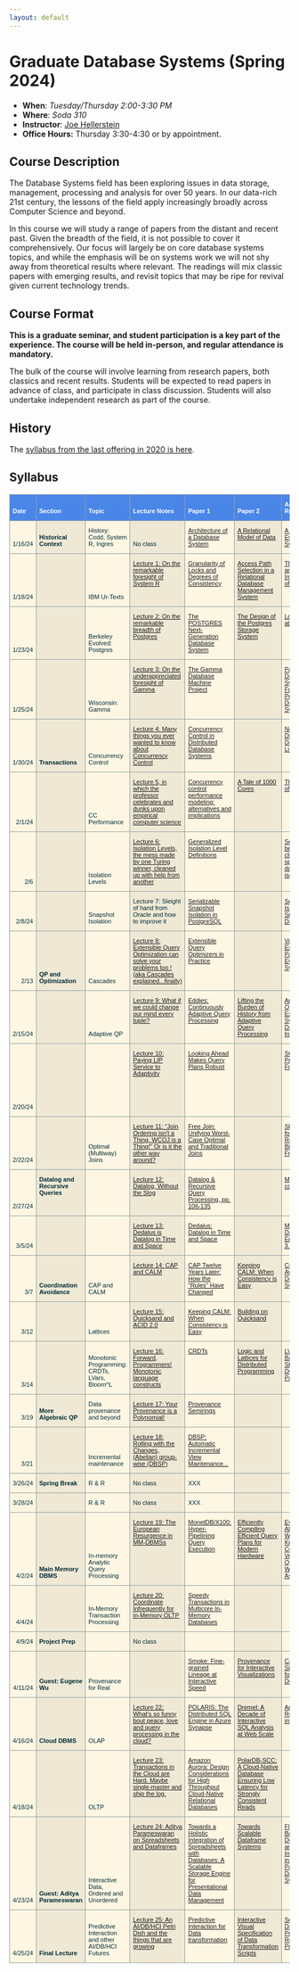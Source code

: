 ```yaml
---
layout: default
---
```


# Graduate Database Systems (Spring 2024)

* **When**: *Tuesday/Thursday 2:00-3:30 PM*
* **Where**: *Soda 310*
* **Instructor**: [Joe Hellerstein](https://dsf.berkeley.edu/jmh)
* **Office Hours:** Thursday 3:30-4:30 or by appointment.

## Course Description
The Database Systems field has been exploring issues in data 
storage, management, processing and analysis for over 50 years. In our data-rich 21st century, the lessons of the field apply increasingly broadly across Computer Science and beyond.

In this course we will study a range of papers from the distant and recent
past. Given the breadth of the field, it is not possible to cover it comprehensively. Our focus
will largely be on core database systems topics, and while the emphasis will
be on systems work we will not shy away from theoretical results where relevant. The readings 
will mix classic papers with emerging results, and revisit topics that may be ripe for revival given current technology trends.

## Course Format
**This is a graduate seminar, and student participation is a key part of the experience.
The course will be held in-person, and regular attendance is mandatory.**

The bulk of the course will involve learning from research papers, both classics and 
recent results. Students will be expected to read papers in advance of class, and participate in class discussion. Students will also undertake independent research as part of the course.

## History
The [syllabus from the last offering in 2020 is here](./sp20).

## Syllabus
<table style="border-collapse:collapse;border-color:#93a1a1;border-spacing:0" class="tg"><thead><tr><th style="background-color:#4A86E8;border-color:#93a1a1;border-style:solid;border-width:1px;color:#FFF;font-family:Arial, sans-serif;font-size:11px;font-weight:bold;overflow:hidden;padding:11px 5px;text-align:left;vertical-align:bottom;word-break:normal"><span style="font-weight:bold;color:#FFF;background-color:#4A86E8">Date</span></th><th style="background-color:#4A86E8;border-color:#93a1a1;border-style:solid;border-width:1px;color:#FFF;font-family:Arial, sans-serif;font-size:11px;font-weight:bold;overflow:hidden;padding:11px 5px;text-align:left;vertical-align:bottom;word-break:normal"><span style="font-weight:bold;color:#FFF;background-color:#4A86E8">Section</span></th><th style="background-color:#4A86E8;border-color:#93a1a1;border-style:solid;border-width:1px;color:#FFF;font-family:Arial, sans-serif;font-size:11px;font-weight:bold;overflow:hidden;padding:11px 5px;text-align:left;vertical-align:bottom;word-break:normal"><span style="font-weight:bold;color:#FFF;background-color:#4A86E8">Topic</span></th><th style="background-color:#4A86E8;border-color:#93a1a1;border-style:solid;border-width:1px;color:#FFF;font-family:Arial, sans-serif;font-size:11px;font-weight:bold;overflow:hidden;padding:11px 5px;text-align:left;vertical-align:bottom;word-break:normal"><span style="font-weight:bold;color:#FFF;background-color:#4A86E8">Lecture Notes</span></th><th style="background-color:#4A86E8;border-color:#93a1a1;border-style:solid;border-width:1px;color:#FFF;font-family:Arial, sans-serif;font-size:11px;font-weight:bold;overflow:hidden;padding:11px 5px;text-align:left;vertical-align:bottom;word-break:normal"><span style="font-weight:bold;color:#FFF;background-color:#4A86E8">Paper 1</span></th><th style="background-color:#4A86E8;border-color:#93a1a1;border-style:solid;border-width:1px;color:#FFF;font-family:Arial, sans-serif;font-size:11px;font-weight:bold;overflow:hidden;padding:11px 5px;text-align:left;vertical-align:bottom;word-break:normal"><span style="font-weight:bold;color:#FFF;background-color:#4A86E8">Paper 2</span></th><th style="background-color:#4A86E8;border-color:#93a1a1;border-style:solid;border-width:1px;color:#FFF;font-family:Arial, sans-serif;font-size:11px;font-weight:bold;overflow:hidden;padding:11px 5px;text-align:left;vertical-align:bottom;word-break:normal"><span style="font-weight:bold;color:#FFF;background-color:#4A86E8">Additional Resources</span></th><th style="background-color:#4A86E8;border-color:#93a1a1;border-style:solid;border-width:1px;color:#FFF;font-family:Arial, sans-serif;font-size:11px;font-weight:bold;overflow:hidden;padding:11px 5px;text-align:left;vertical-align:bottom;word-break:normal"><span style="font-weight:bold;color:#FFF;background-color:#4A86E8">Additional Resources</span></th><th style="background-color:#4A86E8;border-color:#93a1a1;border-style:solid;border-width:1px;color:#FFF;font-family:Arial, sans-serif;font-size:11px;font-weight:bold;overflow:hidden;padding:11px 5px;text-align:left;vertical-align:bottom;word-break:normal"><span style="font-weight:bold;color:#FFF;background-color:#4A86E8">Additional Resources</span></th></tr></thead><tbody><tr><td style="background-color:#fdf6e3;border-color:#93a1a1;border-style:solid;border-width:1px;color:#002b36;font-family:Arial, sans-serif;font-size:11px;overflow:hidden;padding:11px 5px;text-align:right;vertical-align:bottom;word-break:normal"><span style="font-weight:normal">1/16/24</span></td><td style="background-color:#eee8d5;border-color:#93a1a1;border-style:solid;border-width:1px;color:#002b36;font-family:Arial, sans-serif;font-size:11px;font-weight:bold;overflow:hidden;padding:11px 5px;text-align:left;vertical-align:bottom;word-break:normal"><span style="font-weight:bold">Historical Context</span></td><td style="background-color:#fdf6e3;border-color:#93a1a1;border-style:solid;border-width:1px;color:#002b36;font-family:Arial, sans-serif;font-size:11px;overflow:hidden;padding:11px 5px;text-align:left;vertical-align:bottom;word-break:normal"><span style="font-weight:normal">History: Codd,
System R,
Ingres</span></td><td style="background-color:#eee8d5;border-color:#93a1a1;border-style:solid;border-width:1px;color:#002b36;font-family:Arial, sans-serif;font-size:11px;overflow:hidden;padding:11px 5px;text-align:left;vertical-align:bottom;word-break:normal"><span style="font-weight:normal">No class</span></td><td style="background-color:#fdf6e3;border-color:#93a1a1;border-style:solid;border-width:1px;color:#00E;font-family:Arial, sans-serif;font-size:11px;overflow:hidden;padding:11px 5px;text-align:left;text-decoration:underline;vertical-align:top;word-break:normal"><a href="http://scholar.google.com/scholar?cluster=11466590537214723805">Architecture of a Database System</a></td><td style="background-color:#eee8d5;border-color:#93a1a1;border-style:solid;border-width:1px;color:#00E;font-family:Arial, sans-serif;font-size:11px;overflow:hidden;padding:11px 5px;text-align:left;text-decoration:underline;vertical-align:top;word-break:normal"><a href="https://scholar.google.com/scholar?cluster=1624408330930846885&hl=en&as_sdt=0,5">A Relational Model of Data</a></td><td style="background-color:#fdf6e3;border-color:#93a1a1;border-style:solid;border-width:1px;color:#00E;font-family:Arial, sans-serif;font-size:11px;overflow:hidden;padding:11px 5px;text-align:left;text-decoration:underline;vertical-align:top;word-break:normal"><a href="https://scholar.google.com/scholar?cluster=9472628621431764243&hl=en&as_sdt=0,5">A History and Evaluation of System R </a></td><td style="background-color:#eee8d5;border-color:#93a1a1;border-style:solid;border-width:1px;color:#002b36;font-family:Arial, sans-serif;font-size:11px;overflow:hidden;padding:11px 5px;text-align:left;vertical-align:bottom;word-break:normal"></td><td style="background-color:#fdf6e3;border-color:#93a1a1;border-style:solid;border-width:1px;color:#00E;font-family:Arial, sans-serif;font-size:11px;overflow:hidden;padding:11px 5px;text-align:left;text-decoration:underline;vertical-align:top;word-break:normal"><a href="https://hpi.de/naumann/projects/rdbms-genealogy.html">RDBMS Geneaology</a></td></tr><tr><td style="background-color:#fdf6e3;border-color:#93a1a1;border-style:solid;border-width:1px;color:#002b36;font-family:Arial, sans-serif;font-size:11px;overflow:hidden;padding:11px 5px;text-align:right;vertical-align:bottom;word-break:normal"><span style="font-weight:normal">1/18/24</span></td><td style="background-color:#eee8d5;border-color:#93a1a1;border-style:solid;border-width:1px;color:#002b36;font-family:Arial, sans-serif;font-size:11px;overflow:hidden;padding:11px 5px;text-align:left;vertical-align:bottom;word-break:normal"></td><td style="background-color:#fdf6e3;border-color:#93a1a1;border-style:solid;border-width:1px;color:#002b36;font-family:Arial, sans-serif;font-size:11px;overflow:hidden;padding:11px 5px;text-align:left;vertical-align:bottom;word-break:normal"><span style="font-weight:normal">IBM Ur-Texts</span></td><td style="background-color:#eee8d5;border-color:#93a1a1;border-style:solid;border-width:1px;color:#00E;font-family:Arial, sans-serif;font-size:11px;overflow:hidden;padding:11px 5px;text-align:left;text-decoration:underline;vertical-align:top;word-break:normal"><a href="https://docs.google.com/document/d/1TQOo2kp8iIggOCci0x7ppY2oHEO9Dd3KESGymW71sNg/edit">Lecture 1: On the remarkable foresight of System R</a></td><td style="background-color:#fdf6e3;border-color:#93a1a1;border-style:solid;border-width:1px;color:#00E;font-family:Arial, sans-serif;font-size:11px;overflow:hidden;padding:11px 5px;text-align:left;text-decoration:underline;vertical-align:top;word-break:normal"><a href="https://scholar.google.com/scholar?cluster=2471833064128787580&hl=en&as_sdt=0,5">Granularity of Locks and Degrees of Consistency</a></td><td style="background-color:#eee8d5;border-color:#93a1a1;border-style:solid;border-width:1px;color:#00E;font-family:Arial, sans-serif;font-size:11px;overflow:hidden;padding:11px 5px;text-align:left;text-decoration:underline;vertical-align:top;word-break:normal"><a href="https://scholar.google.com/scholar?cluster=102545501597608314&hl=en&as_sdt=0,5">Access Path Selection in a Relational Database Management System</a></td><td style="background-color:#fdf6e3;border-color:#93a1a1;border-style:solid;border-width:1px;color:#00E;font-family:Arial, sans-serif;font-size:11px;overflow:hidden;padding:11px 5px;text-align:left;text-decoration:underline;vertical-align:top;word-break:normal"><a href="https://scholar.google.com/scholar?cluster=4436012605119588041&hl=en&as_sdt=0,5">The Design and Implementation of Ingres</a></td><td style="background-color:#eee8d5;border-color:#93a1a1;border-style:solid;border-width:1px;color:#002b36;font-family:Arial, sans-serif;font-size:11px;overflow:hidden;padding:11px 5px;text-align:left;vertical-align:bottom;word-break:normal"></td><td style="background-color:#fdf6e3;border-color:#93a1a1;border-style:solid;border-width:1px;color:#002b36;font-family:Arial, sans-serif;font-size:11px;overflow:hidden;padding:11px 5px;text-align:left;vertical-align:bottom;word-break:normal"></td></tr><tr><td style="background-color:#fdf6e3;border-color:#93a1a1;border-style:solid;border-width:1px;color:#002b36;font-family:Arial, sans-serif;font-size:11px;overflow:hidden;padding:11px 5px;text-align:right;vertical-align:bottom;word-break:normal"><span style="font-weight:normal">1/23/24</span></td><td style="background-color:#eee8d5;border-color:#93a1a1;border-style:solid;border-width:1px;color:#002b36;font-family:Arial, sans-serif;font-size:11px;overflow:hidden;padding:11px 5px;text-align:left;vertical-align:bottom;word-break:normal"></td><td style="background-color:#fdf6e3;border-color:#93a1a1;border-style:solid;border-width:1px;color:#002b36;font-family:Arial, sans-serif;font-size:11px;overflow:hidden;padding:11px 5px;text-align:left;vertical-align:bottom;word-break:normal"><span style="font-weight:normal">Berkeley Evolved: Postgres</span></td><td style="background-color:#eee8d5;border-color:#93a1a1;border-style:solid;border-width:1px;color:#00E;font-family:Arial, sans-serif;font-size:11px;overflow:hidden;padding:11px 5px;text-align:left;text-decoration:underline;vertical-align:top;word-break:normal"><a href="https://docs.google.com/document/d/1o6FsUw6xxChObJscCtxygd7tInMbMSOoJAuIOZGxTBw/edit">Lecture 2: On the remarkable breadth of Postgres</a></td><td style="background-color:#fdf6e3;border-color:#93a1a1;border-style:solid;border-width:1px;color:#00E;font-family:Arial, sans-serif;font-size:11px;overflow:hidden;padding:11px 5px;text-align:left;text-decoration:underline;vertical-align:top;word-break:normal"><a href="http://scholar.google.com/scholar?cluster=6521586065605065941">The POSTGRES Next-Generation Database System</a></td><td style="background-color:#eee8d5;border-color:#93a1a1;border-style:solid;border-width:1px;color:#00E;font-family:Arial, sans-serif;font-size:11px;overflow:hidden;padding:11px 5px;text-align:left;text-decoration:underline;vertical-align:top;word-break:normal"><a href="https://scholar.google.com/scholar?cluster=6675294870941893293&hl=en&as_sdt=0,5">The Design of the Postgres Storage System</a></td><td style="background-color:#fdf6e3;border-color:#93a1a1;border-style:solid;border-width:1px;color:#00E;font-family:Arial, sans-serif;font-size:11px;overflow:hidden;padding:11px 5px;text-align:left;text-decoration:underline;vertical-align:top;word-break:normal"><a href="https://arxiv.org/abs/1901.01973">Looking Back at Postgres</a></td><td style="background-color:#eee8d5;border-color:#93a1a1;border-style:solid;border-width:1px;color:#002b36;font-family:Arial, sans-serif;font-size:11px;overflow:hidden;padding:11px 5px;text-align:left;vertical-align:bottom;word-break:normal"></td><td style="background-color:#fdf6e3;border-color:#93a1a1;border-style:solid;border-width:1px;color:#002b36;font-family:Arial, sans-serif;font-size:11px;overflow:hidden;padding:11px 5px;text-align:left;vertical-align:bottom;word-break:normal"></td></tr><tr><td style="background-color:#fdf6e3;border-color:#93a1a1;border-style:solid;border-width:1px;color:#002b36;font-family:Arial, sans-serif;font-size:11px;overflow:hidden;padding:11px 5px;text-align:right;vertical-align:bottom;word-break:normal"><span style="font-weight:normal">1/25/24</span></td><td style="background-color:#eee8d5;border-color:#93a1a1;border-style:solid;border-width:1px;color:#002b36;font-family:Arial, sans-serif;font-size:11px;overflow:hidden;padding:11px 5px;text-align:left;vertical-align:bottom;word-break:normal"></td><td style="background-color:#fdf6e3;border-color:#93a1a1;border-style:solid;border-width:1px;color:#002b36;font-family:Arial, sans-serif;font-size:11px;overflow:hidden;padding:11px 5px;text-align:left;vertical-align:bottom;word-break:normal"><span style="font-weight:normal">Wisconsin: Gamma</span></td><td style="background-color:#eee8d5;border-color:#93a1a1;border-style:solid;border-width:1px;color:#00E;font-family:Arial, sans-serif;font-size:11px;overflow:hidden;padding:11px 5px;text-align:left;text-decoration:underline;vertical-align:top;word-break:normal"><a href="https://docs.google.com/document/d/1HfUL8tHbP0o45oc_xncmahfY5mgTSnacnklANgkKsww/edit?usp=drive_link">Lecture 3: On the underappreciated foresight of Gamma</a></td><td style="background-color:#fdf6e3;border-color:#93a1a1;border-style:solid;border-width:1px;color:#00E;font-family:Arial, sans-serif;font-size:11px;overflow:hidden;padding:11px 5px;text-align:left;text-decoration:underline;vertical-align:top;word-break:normal"><a href="http://scholar.google.com/scholar?cluster=8912521541627865753">The Gamma Database Machine Project</a></td><td style="background-color:#eee8d5;border-color:#93a1a1;border-style:solid;border-width:1px;color:#002b36;font-family:Arial, sans-serif;font-size:11px;overflow:hidden;padding:11px 5px;text-align:left;vertical-align:bottom;word-break:normal"></td><td style="background-color:#fdf6e3;border-color:#93a1a1;border-style:solid;border-width:1px;color:#00E;font-family:Arial, sans-serif;font-size:11px;overflow:hidden;padding:11px 5px;text-align:left;text-decoration:underline;vertical-align:top;word-break:normal"><a href="https://people.eecs.berkeley.edu/~brewer/cs262/5-dewittgray92.pdf">Parallel Database Systems: The Future of High Performance Database Systems</a></td><td style="background-color:#eee8d5;border-color:#93a1a1;border-style:solid;border-width:1px;color:#00E;font-family:Arial, sans-serif;font-size:11px;overflow:hidden;padding:11px 5px;text-align:left;text-decoration:underline;vertical-align:top;word-break:normal"><a href="https://www.vldb.org/conf/1986/P228.PDF">GAMMA - A High Performance Dataflow Database Machine</a></td><td style="background-color:#fdf6e3;border-color:#93a1a1;border-style:solid;border-width:1px;color:#00E;font-family:Arial, sans-serif;font-size:11px;overflow:hidden;padding:11px 5px;text-align:left;text-decoration:underline;vertical-align:top;word-break:normal"><a href="https://scholar.google.com/scholar?cluster=8382804381348901729&hl=en&as_sdt=0,5">The Architecture of the Exodus Extensible DBMS</a></td></tr><tr><td style="background-color:#fdf6e3;border-color:#93a1a1;border-style:solid;border-width:1px;color:#002b36;font-family:Arial, sans-serif;font-size:11px;overflow:hidden;padding:11px 5px;text-align:right;vertical-align:bottom;word-break:normal"><span style="font-weight:normal">1/30/24</span></td><td style="background-color:#eee8d5;border-color:#93a1a1;border-style:solid;border-width:1px;color:#002b36;font-family:Arial, sans-serif;font-size:11px;font-weight:bold;overflow:hidden;padding:11px 5px;text-align:left;vertical-align:bottom;word-break:normal"><span style="font-weight:bold">Transactions</span></td><td style="background-color:#fdf6e3;border-color:#93a1a1;border-style:solid;border-width:1px;color:#002b36;font-family:Arial, sans-serif;font-size:11px;overflow:hidden;padding:11px 5px;text-align:left;vertical-align:bottom;word-break:normal"><span style="font-weight:normal">Concurrency Control</span></td><td style="background-color:#eee8d5;border-color:#93a1a1;border-style:solid;border-width:1px;color:#00E;font-family:Arial, sans-serif;font-size:11px;overflow:hidden;padding:11px 5px;text-align:left;text-decoration:underline;vertical-align:top;word-break:normal"><a href="https://docs.google.com/document/d/1_L2sOavsHfkzMlKkcBuT6dyx6L-f_iQOIhoz0bxyBiQ/edit?usp=sharing">Lecture 4: Many things you ever wanted to know about Concurrency Control</a></td><td style="background-color:#fdf6e3;border-color:#93a1a1;border-style:solid;border-width:1px;color:#15C;font-family:Arial, sans-serif;font-size:11px;overflow:hidden;padding:11px 5px;text-align:left;text-decoration:underline;vertical-align:top;word-break:normal"><a href="http://db.cs.berkeley.edu/cs286/papers/bernstein-csur1981.pdf">Concurrency Control in Distributed Database Systems</a></td><td style="background-color:#eee8d5;border-color:#93a1a1;border-style:solid;border-width:1px;color:#002b36;font-family:Arial, sans-serif;font-size:11px;overflow:hidden;padding:11px 5px;text-align:left;vertical-align:bottom;word-break:normal"></td><td style="background-color:#fdf6e3;border-color:#93a1a1;border-style:solid;border-width:1px;color:#00E;font-family:Arial, sans-serif;font-size:11px;overflow:hidden;padding:11px 5px;text-align:left;text-decoration:underline;vertical-align:top;word-break:normal"><a href="https://drive.google.com/file/d/1hfUG80ZwOXF6LbfgFhgXxvTYzV7qJCCr/view?usp=drive_link">Notes on Distributed Databases,
Lindsay et al.</a></td><td style="background-color:#eee8d5;border-color:#93a1a1;border-style:solid;border-width:1px;color:#002b36;font-family:Arial, sans-serif;font-size:11px;overflow:hidden;padding:11px 5px;text-align:left;vertical-align:bottom;word-break:normal"></td><td style="background-color:#fdf6e3;border-color:#93a1a1;border-style:solid;border-width:1px;color:#002b36;font-family:Arial, sans-serif;font-size:11px;overflow:hidden;padding:11px 5px;text-align:left;vertical-align:bottom;word-break:normal"></td></tr><tr><td style="background-color:#fdf6e3;border-color:#93a1a1;border-style:solid;border-width:1px;color:#002b36;font-family:Arial, sans-serif;font-size:11px;overflow:hidden;padding:11px 5px;text-align:right;vertical-align:bottom;word-break:normal"><span style="font-weight:normal">2/1/24</span></td><td style="background-color:#eee8d5;border-color:#93a1a1;border-style:solid;border-width:1px;color:#002b36;font-family:Arial, sans-serif;font-size:11px;overflow:hidden;padding:11px 5px;text-align:left;vertical-align:bottom;word-break:normal"></td><td style="background-color:#fdf6e3;border-color:#93a1a1;border-style:solid;border-width:1px;color:#002b36;font-family:Arial, sans-serif;font-size:11px;overflow:hidden;padding:11px 5px;text-align:left;vertical-align:bottom;word-break:normal"><span style="font-weight:normal">CC Performance</span></td><td style="background-color:#eee8d5;border-color:#93a1a1;border-style:solid;border-width:1px;color:#00E;font-family:Arial, sans-serif;font-size:11px;overflow:hidden;padding:11px 5px;text-align:left;text-decoration:underline;vertical-align:top;word-break:normal"><a href="https://docs.google.com/document/d/1uCxYg0E2wHTwfkAWVN0ImZTFadqLn6B1tT7tdMcys20/edit?usp=sharing">Lecture 5,
in which the professor celebrates and dunks upon empirical computer science</a></td><td style="background-color:#fdf6e3;border-color:#93a1a1;border-style:solid;border-width:1px;color:#265269;font-family:Arial, sans-serif;font-size:11px;overflow:hidden;padding:11px 5px;text-align:left;text-decoration:underline;vertical-align:top;word-break:normal"><a href="https://dsf.berkeley.edu/cs286/papers/carey-tods1987.pdf">Concurrency control performance modeling: alternatives and implications</a></td><td style="background-color:#eee8d5;border-color:#93a1a1;border-style:solid;border-width:1px;color:#00E;font-family:Arial, sans-serif;font-size:11px;overflow:hidden;padding:11px 5px;text-align:left;text-decoration:underline;vertical-align:top;word-break:normal"><a href="https://dblab.reutlingen-university.de/paper/2020_DAMON_Tale1000Cores.pdf">A Tale of 1000 Cores</a></td><td style="background-color:#fdf6e3;border-color:#93a1a1;border-style:solid;border-width:1px;color:#00E;font-family:Arial, sans-serif;font-size:11px;overflow:hidden;padding:11px 5px;text-align:left;text-decoration:underline;vertical-align:top;word-break:normal"><a href="https://publikationen.reutlingen-university.de/files/3712/3712.pdf">The Full Story of 1000 Cores</a></td><td style="background-color:#eee8d5;border-color:#93a1a1;border-style:solid;border-width:1px;color:#00E;font-family:Arial, sans-serif;font-size:11px;overflow:hidden;padding:11px 5px;text-align:left;text-decoration:underline;vertical-align:top;word-break:normal"><a href="https://www.informatik.tu-darmstadt.de/media/systems/pdf_publications/DAMON2020-The_Tale_of_1000_Cores-Bang_et_al.pdf">Talk slides for The Tale</a></td><td style="background-color:#fdf6e3;border-color:#93a1a1;border-style:solid;border-width:1px;color:#002b36;font-family:Arial, sans-serif;font-size:11px;overflow:hidden;padding:11px 5px;text-align:left;vertical-align:bottom;word-break:normal"></td></tr><tr><td style="background-color:#fdf6e3;border-color:#93a1a1;border-style:solid;border-width:1px;color:#002b36;font-family:Arial, sans-serif;font-size:11px;overflow:hidden;padding:11px 5px;text-align:right;vertical-align:bottom;word-break:normal"><span style="font-weight:normal">2/6</span></td><td style="background-color:#eee8d5;border-color:#93a1a1;border-style:solid;border-width:1px;color:#002b36;font-family:Arial, sans-serif;font-size:11px;overflow:hidden;padding:11px 5px;text-align:left;vertical-align:bottom;word-break:normal"></td><td style="background-color:#fdf6e3;border-color:#93a1a1;border-style:solid;border-width:1px;color:#002b36;font-family:Arial, sans-serif;font-size:11px;overflow:hidden;padding:11px 5px;text-align:left;vertical-align:bottom;word-break:normal"><span style="font-weight:normal">Isolation Levels</span></td><td style="background-color:#eee8d5;border-color:#93a1a1;border-style:solid;border-width:1px;color:#00E;font-family:Arial, sans-serif;font-size:11px;overflow:hidden;padding:11px 5px;text-align:left;text-decoration:underline;vertical-align:top;word-break:normal"><a href="https://docs.google.com/document/d/1iX0vR_4fWcJjpQWIdMPlYd2k5nyXP-hnfdOQnsaDDrw/edit?usp=sharing">Lecture 6: Isolation Levels,
the mess made by one Turing winner,
cleaned up with help from another</a></td><td style="background-color:#fdf6e3;border-color:#93a1a1;border-style:solid;border-width:1px;color:#00E;font-family:Arial, sans-serif;font-size:11px;overflow:hidden;padding:11px 5px;text-align:left;text-decoration:underline;vertical-align:top;word-break:normal"><a href="http://db.cs.berkeley.edu/cs286/papers/adya-icde2000.pdf">Generalized Isolation Level Definitions</a></td><td style="background-color:#eee8d5;border-color:#93a1a1;border-style:solid;border-width:1px;color:#002b36;font-family:Arial, sans-serif;font-size:11px;overflow:hidden;padding:11px 5px;text-align:left;vertical-align:bottom;word-break:normal"></td><td style="background-color:#fdf6e3;border-color:#93a1a1;border-style:solid;border-width:1px;color:#00E;font-family:Arial, sans-serif;font-size:11px;overflow:hidden;padding:11px 5px;text-align:left;text-decoration:underline;vertical-align:top;word-break:normal"><a href="https://scholar.google.com/scholar?cluster=12578509121254706480&hl=en&as_sdt=0,5">Seeing is believing: A client-centric specification of database isolation</a></td><td style="background-color:#eee8d5;border-color:#93a1a1;border-style:solid;border-width:1px;color:#002b36;font-family:Arial, sans-serif;font-size:11px;overflow:hidden;padding:11px 5px;text-align:left;vertical-align:bottom;word-break:normal"></td><td style="background-color:#fdf6e3;border-color:#93a1a1;border-style:solid;border-width:1px;color:#002b36;font-family:Arial, sans-serif;font-size:11px;overflow:hidden;padding:11px 5px;text-align:left;vertical-align:bottom;word-break:normal"></td></tr><tr><td style="background-color:#fdf6e3;border-color:#93a1a1;border-style:solid;border-width:1px;color:#002b36;font-family:Arial, sans-serif;font-size:11px;overflow:hidden;padding:11px 5px;text-align:right;vertical-align:bottom;word-break:normal"><span style="font-weight:normal">2/8/24</span></td><td style="background-color:#eee8d5;border-color:#93a1a1;border-style:solid;border-width:1px;color:#002b36;font-family:Arial, sans-serif;font-size:11px;overflow:hidden;padding:11px 5px;text-align:left;vertical-align:bottom;word-break:normal"></td><td style="background-color:#fdf6e3;border-color:#93a1a1;border-style:solid;border-width:1px;color:#002b36;font-family:Arial, sans-serif;font-size:11px;overflow:hidden;padding:11px 5px;text-align:left;vertical-align:bottom;word-break:normal"><span style="font-weight:normal">Snapshot Isolation</span></td><td style="background-color:#eee8d5;border-color:#93a1a1;border-style:solid;border-width:1px;color:#002b36;font-family:Arial, sans-serif;font-size:11px;overflow:hidden;padding:11px 5px;text-align:left;vertical-align:bottom;word-break:normal"><span style="font-weight:normal">Lecture 7: Sleight of hand from Oracle and how to improve it</span></td><td style="background-color:#fdf6e3;border-color:#93a1a1;border-style:solid;border-width:1px;color:#00E;font-family:Arial, sans-serif;font-size:11px;overflow:hidden;padding:11px 5px;text-align:left;text-decoration:underline;vertical-align:top;word-break:normal"><a href="http://vldb.org/pvldb/vol5/p1850_danrkports_vldb2012.pdf">Serializable Snapshot Isolation in PostgreSQL</a></td><td style="background-color:#eee8d5;border-color:#93a1a1;border-style:solid;border-width:1px;color:#002b36;font-family:Arial, sans-serif;font-size:11px;overflow:hidden;padding:11px 5px;text-align:left;vertical-align:bottom;word-break:normal"></td><td style="background-color:#fdf6e3;border-color:#93a1a1;border-style:solid;border-width:1px;color:#00E;font-family:Arial, sans-serif;font-size:11px;overflow:hidden;padding:11px 5px;text-align:left;text-decoration:underline;vertical-align:top;word-break:normal"><a href="https://courses.cs.washington.edu/courses/cse444/08au/544M/READING-LIST/fekete-sigmod2008.pdf">Serializable Isolation for Snapshot Databases</a></td><td style="background-color:#eee8d5;border-color:#93a1a1;border-style:solid;border-width:1px;color:#00E;font-family:Arial, sans-serif;font-size:11px;overflow:hidden;padding:11px 5px;text-align:left;text-decoration:underline;vertical-align:top;word-break:normal"><a href="http://db.cs.berkeley.edu/cs286/papers/ssi-tods2005.pdf">Making Snapshot Isolation Serializable</a></td><td style="background-color:#fdf6e3;border-color:#93a1a1;border-style:solid;border-width:1px;color:#002b36;font-family:Arial, sans-serif;font-size:11px;overflow:hidden;padding:11px 5px;text-align:left;vertical-align:bottom;word-break:normal"></td></tr><tr><td style="background-color:#fdf6e3;border-color:#93a1a1;border-style:solid;border-width:1px;color:#002b36;font-family:Arial, sans-serif;font-size:11px;overflow:hidden;padding:11px 5px;text-align:right;vertical-align:bottom;word-break:normal"><span style="font-weight:normal">2/13</span></td><td style="background-color:#eee8d5;border-color:#93a1a1;border-style:solid;border-width:1px;color:#002b36;font-family:Arial, sans-serif;font-size:11px;font-weight:bold;overflow:hidden;padding:11px 5px;text-align:left;vertical-align:bottom;word-break:normal"><span style="font-weight:bold">QP and Optimization</span></td><td style="background-color:#fdf6e3;border-color:#93a1a1;border-style:solid;border-width:1px;color:#002b36;font-family:Arial, Helvetica, sans-serif !important;font-size:11px;overflow:hidden;padding:11px 5px;text-align:left;vertical-align:bottom;word-break:normal"><span style="font-weight:normal">Cascades</span></td><td style="background-color:#eee8d5;border-color:#93a1a1;border-style:solid;border-width:1px;color:#00E;font-family:Arial, sans-serif;font-size:11px;overflow:hidden;padding:11px 5px;text-align:left;text-decoration:underline;vertical-align:top;word-break:normal"><a href="https://docs.google.com/document/d/1WAoI18D23_LNp5W2KE0q-ac_ylQRn291FZi3nxLaptM/edit?usp=sharing">Lecture 8: Extensible Query Optimization can solve your problems too ! (aka Cascades explained...finally)</a></td><td style="background-color:#fdf6e3;border-color:#93a1a1;border-style:solid;border-width:1px;color:#00E;font-family:Arial, sans-serif;font-size:11px;overflow:hidden;padding:11px 5px;text-align:left;text-decoration:underline;vertical-align:top;word-break:normal"><a href="https://drive.google.com/file/d/1y4-y1IVs-C1Svqu5HK84Q-58GT0ivMhc/view?usp=drive_link">Extensible Query Optimizers in Practice</a></td><td style="background-color:#eee8d5;border-color:#93a1a1;border-style:solid;border-width:1px;color:#002b36;font-family:Arial, sans-serif;font-size:11px;overflow:hidden;padding:11px 5px;text-align:left;vertical-align:bottom;word-break:normal"></td><td style="background-color:#fdf6e3;border-color:#93a1a1;border-style:solid;border-width:1px;color:#00E;font-family:Arial, sans-serif;font-size:11px;overflow:hidden;padding:11px 5px;text-align:left;text-decoration:underline;vertical-align:top;word-break:normal"><a href="https://paperhub.s3.amazonaws.com/dace52a42c07f7f8348b08dc2b186061.pdf">Volcano -- An Extensible and Parallel Query Evaluation Systems</a></td><td style="background-color:#eee8d5;border-color:#93a1a1;border-style:solid;border-width:1px;color:#00E;font-family:Arial, sans-serif;font-size:11px;overflow:hidden;padding:11px 5px;text-align:left;text-decoration:underline;vertical-align:top;word-break:normal"><a href="https://15721.courses.cs.cmu.edu/spring2018/papers/15-optimizer1/graefe-ieee1995.pdf">The Cascades Framework for Query Optimization</a></td><td style="background-color:#fdf6e3;border-color:#93a1a1;border-style:solid;border-width:1px;color:#00E;font-family:Arial, sans-serif;font-size:11px;overflow:hidden;padding:11px 5px;text-align:left;text-decoration:underline;vertical-align:top;word-break:normal"><a href="http://www.vldb.org/pvldb/vol1/1453978.pdf">Evita Raced: Metacompilation for Declarative Networks</a></td></tr><tr><td style="background-color:#fdf6e3;border-color:#93a1a1;border-style:solid;border-width:1px;color:#002b36;font-family:Arial, sans-serif;font-size:11px;overflow:hidden;padding:11px 5px;text-align:right;vertical-align:bottom;word-break:normal"><span style="font-weight:normal">2/15/24</span></td><td style="background-color:#eee8d5;border-color:#93a1a1;border-style:solid;border-width:1px;color:#002b36;font-family:Arial, sans-serif;font-size:11px;overflow:hidden;padding:11px 5px;text-align:left;vertical-align:bottom;word-break:normal"></td><td style="background-color:#fdf6e3;border-color:#93a1a1;border-style:solid;border-width:1px;color:#002b36;font-family:Arial, sans-serif;font-size:11px;overflow:hidden;padding:11px 5px;text-align:left;vertical-align:bottom;word-break:normal"><span style="font-weight:normal">Adaptive QP</span></td><td style="background-color:#eee8d5;border-color:#93a1a1;border-style:solid;border-width:1px;color:#00E;font-family:Arial, sans-serif;font-size:11px;overflow:hidden;padding:11px 5px;text-align:left;text-decoration:underline;vertical-align:top;word-break:normal"><a href="https://docs.google.com/document/d/1xkX7zt4ePmkj6d7ynxZ3c1y-Pi38dgP7wY4HYMyz6LE/edit?usp=sharing">Lecture 9: What if we could change our mind every tuple?</a></td><td style="background-color:#fdf6e3;border-color:#93a1a1;border-style:solid;border-width:1px;color:#00E;font-family:Arial, sans-serif;font-size:11px;overflow:hidden;padding:11px 5px;text-align:left;text-decoration:underline;vertical-align:top;word-break:normal"><a href="https://dsf.berkeley.edu/cs286/papers/eddies-sigmod2000.pdf">Eddies: Continuously Adaptive Query Processing</a></td><td style="background-color:#eee8d5;border-color:#93a1a1;border-style:solid;border-width:1px;color:#00E;font-family:Arial, sans-serif;font-size:11px;overflow:hidden;padding:11px 5px;text-align:left;text-decoration:underline;vertical-align:top;word-break:normal"><a href="https://www.vldb.org/conf/2004/RS24P2.PDF">Lifting the Burden of History from Adaptive Query Processing</a></td><td style="background-color:#fdf6e3;border-color:#93a1a1;border-style:solid;border-width:1px;color:#00E;font-family:Arial, sans-serif;font-size:11px;overflow:hidden;padding:11px 5px;text-align:left;text-decoration:underline;vertical-align:top;word-break:normal"><a href="https://www.cis.upenn.edu/~zives/research/adaptive_exec.pdf">An Adaptive Query Execution System for Data Integration</a></td><td style="background-color:#eee8d5;border-color:#93a1a1;border-style:solid;border-width:1px;color:#00E;font-family:Arial, sans-serif;font-size:11px;overflow:hidden;padding:11px 5px;text-align:left;text-decoration:underline;vertical-align:top;word-break:normal"><a href="https://sigmodrecord.org/2004/03/10/an-initial-study-of-overheads-of-eddies/">An Initial Study of Overheads of Eddies</a></td><td style="background-color:#fdf6e3;border-color:#93a1a1;border-style:solid;border-width:1px;color:#002b36;font-family:Arial, sans-serif;font-size:11px;overflow:hidden;padding:11px 5px;text-align:left;vertical-align:bottom;word-break:normal"></td></tr><tr><td style="background-color:#fdf6e3;border-color:#93a1a1;border-style:solid;border-width:1px;color:#002b36;font-family:Arial, sans-serif;font-size:11px;overflow:hidden;padding:11px 5px;text-align:right;vertical-align:bottom;word-break:normal"><span style="font-weight:normal">2/20/24</span></td><td style="background-color:#eee8d5;border-color:#93a1a1;border-style:solid;border-width:1px;color:#002b36;font-family:Arial, sans-serif;font-size:11px;overflow:hidden;padding:11px 5px;text-align:left;vertical-align:bottom;word-break:normal"></td><td style="background-color:#fdf6e3;border-color:#93a1a1;border-style:solid;border-width:1px;color:#002b36;font-family:Arial, sans-serif;font-size:11px;overflow:hidden;padding:11px 5px;text-align:left;vertical-align:bottom;word-break:normal"></td><td style="background-color:#eee8d5;border-color:#93a1a1;border-style:solid;border-width:1px;color:#00E;font-family:Arial, sans-serif;font-size:11px;overflow:hidden;padding:11px 5px;text-align:left;text-decoration:underline;vertical-align:top;word-break:normal"><a href="https://docs.google.com/document/d/1ECvhgWTVmLajJqbSEdHgPiVXb5YP3zulO60Mp9XLU64/edit">Lecture 10: Paying LIP Service to Adaptivity</a></td><td style="background-color:#fdf6e3;border-color:#93a1a1;border-style:solid;border-width:1px;color:#00E;font-family:Arial, sans-serif;font-size:11px;overflow:hidden;padding:11px 5px;text-align:left;text-decoration:underline;vertical-align:top;word-break:normal"><a href="https://www.vldb.org/pvldb/vol10/p889-zhu.pdf">Looking Ahead Makes Query Plans Robust</a></td><td style="background-color:#eee8d5;border-color:#93a1a1;border-style:solid;border-width:1px;color:#002b36;font-family:Arial, sans-serif;font-size:11px;overflow:hidden;padding:11px 5px;text-align:left;vertical-align:bottom;word-break:normal"></td><td style="background-color:#fdf6e3;border-color:#93a1a1;border-style:solid;border-width:1px;color:#00E;font-family:Arial, sans-serif;font-size:11px;overflow:hidden;padding:11px 5px;text-align:left;text-decoration:underline;vertical-align:top;word-break:normal"><a href="https://jigneshpatel.org/publ/SQLite_LIP.pdf">SQLite: Past,
Present and Future</a></td><td style="background-color:#eee8d5;border-color:#93a1a1;border-style:solid;border-width:1px;color:#00E;font-family:Arial, sans-serif;font-size:11px;overflow:hidden;padding:11px 5px;text-align:left;text-decoration:underline;vertical-align:top;word-break:normal"><a href="https://pages.cs.wisc.edu/~yunjia/download/p2750-zhang.pdf">Simple Adaptive Query Processing vs. Learned Query Optimizers: Observations and Analysis</a></td><td style="background-color:#fdf6e3;border-color:#93a1a1;border-style:solid;border-width:1px;color:#002b36;font-family:Arial, sans-serif;font-size:11px;overflow:hidden;padding:11px 5px;text-align:left;vertical-align:bottom;word-break:normal"></td></tr><tr><td style="background-color:#fdf6e3;border-color:#93a1a1;border-style:solid;border-width:1px;color:#002b36;font-family:Arial, sans-serif;font-size:11px;overflow:hidden;padding:11px 5px;text-align:right;vertical-align:bottom;word-break:normal"><span style="font-weight:normal">2/22/24</span></td><td style="background-color:#eee8d5;border-color:#93a1a1;border-style:solid;border-width:1px;color:#002b36;font-family:Arial, sans-serif;font-size:11px;overflow:hidden;padding:11px 5px;text-align:left;vertical-align:bottom;word-break:normal"></td><td style="background-color:#fdf6e3;border-color:#93a1a1;border-style:solid;border-width:1px;color:#002b36;font-family:Arial, sans-serif;font-size:11px;overflow:hidden;padding:11px 5px;text-align:left;vertical-align:bottom;word-break:normal"><span style="font-weight:normal">Optimal (Multiway) Joins</span></td><td style="background-color:#eee8d5;border-color:#93a1a1;border-style:solid;border-width:1px;color:#00E;font-family:Arial, sans-serif;font-size:11px;overflow:hidden;padding:11px 5px;text-align:left;text-decoration:underline;vertical-align:top;word-break:normal"><a href="./Lecture%2011%20Freejoin">Lecture 11: "Join Ordering isn't a Thing. WCOJ is a Thing!" Or is it the other way around?</a></td><td style="background-color:#fdf6e3;border-color:#93a1a1;border-style:solid;border-width:1px;color:#00E;font-family:Arial, sans-serif;font-size:11px;overflow:hidden;padding:11px 5px;text-align:left;text-decoration:underline;vertical-align:top;word-break:normal"><a href="https://dl.acm.org/doi/abs/10.1145/3589295">Free Join: Unifying Worst-Case Optimal and Traditional Joins</a></td><td style="background-color:#eee8d5;border-color:#93a1a1;border-style:solid;border-width:1px;color:#002b36;font-family:Arial, sans-serif;font-size:11px;overflow:hidden;padding:11px 5px;text-align:left;vertical-align:bottom;word-break:normal"></td><td style="background-color:#fdf6e3;border-color:#93a1a1;border-style:solid;border-width:1px;color:#00E;font-family:Arial, sans-serif;font-size:11px;overflow:hidden;padding:11px 5px;text-align:left;text-decoration:underline;vertical-align:top;word-break:normal"><a href="https://drive.google.com/file/d/1ult3AAb8TYrYAV8dV3anVHj2LfF9LJ0y/view?usp=sharing">Shorter version for SIGMOD Record: From Binary Join to Free Join</a></td><td style="background-color:#eee8d5;border-color:#93a1a1;border-style:solid;border-width:1px;color:#00E;font-family:Arial, sans-serif;font-size:11px;overflow:hidden;padding:11px 5px;text-align:left;text-decoration:underline;vertical-align:top;word-break:normal"><a href="https://arxiv.org/pdf/1210.0481">Leapfrog Trie Join: A Worst-Case Optimal Join</a></td><td style="background-color:#fdf6e3;border-color:#93a1a1;border-style:solid;border-width:1px;color:#00E;font-family:Arial, sans-serif;font-size:11px;overflow:hidden;padding:11px 5px;text-align:left;text-decoration:underline;vertical-align:top;word-break:normal"><a href="https://dl.acm.org/doi/pdf/10.1145/3196959.3196990">Worst-case Optimal Join Algorithms</a></td></tr><tr><td style="background-color:#fdf6e3;border-color:#93a1a1;border-style:solid;border-width:1px;color:#002b36;font-family:Arial, sans-serif;font-size:11px;overflow:hidden;padding:11px 5px;text-align:right;vertical-align:bottom;word-break:normal"><span style="font-weight:normal">2/27/24</span></td><td style="background-color:#eee8d5;border-color:#93a1a1;border-style:solid;border-width:1px;color:#002b36;font-family:Arial, sans-serif;font-size:11px;font-weight:bold;overflow:hidden;padding:11px 5px;text-align:left;vertical-align:top;word-break:normal">Datalog and Recursive Queries</td><td style="background-color:#fdf6e3;border-color:#93a1a1;border-style:solid;border-width:1px;color:#002b36;font-family:Arial, sans-serif;font-size:11px;overflow:hidden;padding:11px 5px;text-align:left;vertical-align:bottom;word-break:normal"></td><td style="background-color:#eee8d5;border-color:#93a1a1;border-style:solid;border-width:1px;color:#00E;font-family:Arial, sans-serif;font-size:11px;overflow:hidden;padding:11px 5px;text-align:left;text-decoration:underline;vertical-align:top;word-break:normal"><a href="https://drive.google.com/file/d/1Xsxzv-bMWCiksduXjuS35DJKbRq8-vST/view?usp=drive_link">Lecture 12: Datalog,
Without the Slog</a></td><td style="background-color:#fdf6e3;border-color:#93a1a1;border-style:solid;border-width:1px;color:#00E;font-family:Arial, sans-serif;font-size:11px;overflow:hidden;padding:11px 5px;text-align:left;text-decoration:underline;vertical-align:top;word-break:normal"><a href="http://blogs.evergreen.edu/sosw/files/2014/04/Green-Vol5-DBS-017.pdf">Datalog &amp;
Recursive Query Processing,
pp. 106-135</a></td><td style="background-color:#eee8d5;border-color:#93a1a1;border-style:solid;border-width:1px;color:#002b36;font-family:Arial, sans-serif;font-size:11px;overflow:hidden;padding:11px 5px;text-align:left;vertical-align:bottom;word-break:normal"></td><td style="background-color:#fdf6e3;border-color:#93a1a1;border-style:solid;border-width:1px;color:#00E;font-family:Arial, sans-serif;font-size:11px;overflow:hidden;padding:11px 5px;text-align:left;text-decoration:underline;vertical-align:top;word-break:normal"><a href="https://inst.eecs.berkeley.edu/~cs294-260/sp24/2024-02-05-datalog">Max Willsey's course notes</a></td><td style="background-color:#eee8d5;border-color:#93a1a1;border-style:solid;border-width:1px;color:#002b36;font-family:Arial, sans-serif;font-size:11px;overflow:hidden;padding:11px 5px;text-align:left;vertical-align:bottom;word-break:normal"></td><td style="background-color:#fdf6e3;border-color:#93a1a1;border-style:solid;border-width:1px;color:#002b36;font-family:Arial, sans-serif;font-size:11px;overflow:hidden;padding:11px 5px;text-align:left;vertical-align:bottom;word-break:normal"></td></tr><tr><td style="background-color:#fdf6e3;border-color:#93a1a1;border-style:solid;border-width:1px;color:#002b36;font-family:Arial, sans-serif;font-size:11px;overflow:hidden;padding:11px 5px;text-align:right;vertical-align:bottom;word-break:normal"><span style="font-weight:normal">3/5/24</span></td><td style="background-color:#eee8d5;border-color:#93a1a1;border-style:solid;border-width:1px;color:#002b36;font-family:Arial, sans-serif;font-size:11px;overflow:hidden;padding:11px 5px;text-align:left;vertical-align:bottom;word-break:normal"></td><td style="background-color:#fdf6e3;border-color:#93a1a1;border-style:solid;border-width:1px;color:#002b36;font-family:Arial, sans-serif;font-size:11px;overflow:hidden;padding:11px 5px;text-align:left;vertical-align:bottom;word-break:normal"></td><td style="background-color:#eee8d5;border-color:#93a1a1;border-style:solid;border-width:1px;color:#00E;font-family:Arial, sans-serif;font-size:11px;overflow:hidden;padding:11px 5px;text-align:left;text-decoration:underline;vertical-align:top;word-break:normal"><a href="./Lecture%2013%20Dedalus%20is%20Datalog%20in%20Time%20and%20Space.html">Lecture 13: Dedalus is Datalog in Time and Space</a></td><td style="background-color:#fdf6e3;border-color:#93a1a1;border-style:solid;border-width:1px;color:#00E;font-family:Arial, sans-serif;font-size:11px;overflow:hidden;padding:11px 5px;text-align:left;text-decoration:underline;vertical-align:top;word-break:normal"><a href="http://www.neilconway.org/docs/dedalus_dl2.pdf">Dedalus: Datalog in Time and Space</a></td><td style="background-color:#eee8d5;border-color:#93a1a1;border-style:solid;border-width:1px;color:#002b36;font-family:Arial, sans-serif;font-size:11px;overflow:hidden;padding:11px 5px;text-align:left;vertical-align:bottom;word-break:normal"></td><td style="background-color:#fdf6e3;border-color:#93a1a1;border-style:solid;border-width:1px;color:#00E;font-family:Arial, sans-serif;font-size:11px;overflow:hidden;padding:11px 5px;text-align:left;text-decoration:underline;vertical-align:top;word-break:normal"><a href="https://soft.vub.ac.be/Publications/2022/vub-tr-soft-22-21.pdf">Modern Datalog Engines, Sec 3.2</a></td><td style="background-color:#eee8d5;border-color:#93a1a1;border-style:solid;border-width:1px;color:#00E;font-family:Arial, sans-serif;font-size:11px;overflow:hidden;padding:11px 5px;text-align:left;text-decoration:underline;vertical-align:top;word-break:normal"><a href="https://dsf.berkeley.edu/papers/sigrec10-declimperative.pdf">The Declarative Imperative</a></td><td style="background-color:#fdf6e3;border-color:#93a1a1;border-style:solid;border-width:1px;color:#002b36;font-family:Arial, sans-serif;font-size:11px;overflow:hidden;padding:11px 5px;text-align:left;vertical-align:bottom;word-break:normal"></td></tr><tr><td style="background-color:#fdf6e3;border-color:#93a1a1;border-style:solid;border-width:1px;color:#002b36;font-family:Arial, sans-serif;font-size:11px;overflow:hidden;padding:11px 5px;text-align:right;vertical-align:bottom;word-break:normal"><span style="font-weight:normal">3/7</span></td><td style="background-color:#eee8d5;border-color:#93a1a1;border-style:solid;border-width:1px;color:#002b36;font-family:Arial, sans-serif;font-size:11px;font-weight:bold;overflow:hidden;padding:11px 5px;text-align:left;vertical-align:bottom;word-break:normal"><span style="font-weight:bold">Coordination Avoidance</span></td><td style="background-color:#fdf6e3;border-color:#93a1a1;border-style:solid;border-width:1px;color:#002b36;font-family:Arial, sans-serif;font-size:11px;overflow:hidden;padding:11px 5px;text-align:left;vertical-align:bottom;word-break:normal"><span style="font-weight:normal">CAP and CALM</span></td><td style="background-color:#eee8d5;border-color:#93a1a1;border-style:solid;border-width:1px;color:#00E;font-family:Arial, sans-serif;font-size:11px;overflow:hidden;padding:11px 5px;text-align:left;text-decoration:underline;vertical-align:top;word-break:normal"><a href="./Lecture 14 CAP and CALM.html">Lecture 14: CAP and CALM</a></td><td style="background-color:#fdf6e3;border-color:#93a1a1;border-style:solid;border-width:1px;color:#00E;font-family:Arial, sans-serif;font-size:11px;overflow:hidden;padding:11px 5px;text-align:left;text-decoration:underline;vertical-align:top;word-break:normal"><a href="https://ieeexplore.ieee.org/document/6133253">CAP Twelve Years Later: How the "Rules" Have Changed</a></td><td style="background-color:#eee8d5;border-color:#93a1a1;border-style:solid;border-width:1px;color:#00E;font-family:Arial, sans-serif;font-size:11px;overflow:hidden;padding:11px 5px;text-align:left;text-decoration:underline;vertical-align:top;word-break:normal"><a href="https://m-cacm.acm.org/magazines/2020/9/246941-keeping-calm/fulltext">Keeping CALM: When Consistency is Easy</a></td><td style="background-color:#fdf6e3;border-color:#93a1a1;border-style:solid;border-width:1px;color:#00E;font-family:Arial, sans-serif;font-size:11px;overflow:hidden;padding:11px 5px;text-align:left;text-decoration:underline;vertical-align:top;word-break:normal"><a href="https://www.vldb.org/pvldb/vol8/p185-bailis.pdf">Coordination Avoidance in Database Systems</a></td><td style="background-color:#eee8d5;border-color:#93a1a1;border-style:solid;border-width:1px;color:#002b36;font-family:Arial, sans-serif;font-size:11px;overflow:hidden;padding:11px 5px;text-align:left;vertical-align:bottom;word-break:normal"></td><td style="background-color:#fdf6e3;border-color:#93a1a1;border-style:solid;border-width:1px;color:#002b36;font-family:Arial, sans-serif;font-size:11px;overflow:hidden;padding:11px 5px;text-align:left;vertical-align:bottom;word-break:normal"></td></tr><tr><td style="background-color:#fdf6e3;border-color:#93a1a1;border-style:solid;border-width:1px;color:#002b36;font-family:Arial, sans-serif;font-size:11px;overflow:hidden;padding:11px 5px;text-align:right;vertical-align:bottom;word-break:normal"><span style="font-weight:normal">3/12</span></td><td style="background-color:#eee8d5;border-color:#93a1a1;border-style:solid;border-width:1px;color:#002b36;font-family:Arial, sans-serif;font-size:11px;overflow:hidden;padding:11px 5px;text-align:left;vertical-align:bottom;word-break:normal"></td><td style="background-color:#fdf6e3;border-color:#93a1a1;border-style:solid;border-width:1px;color:#002b36;font-family:Arial, sans-serif;font-size:11px;overflow:hidden;padding:11px 5px;text-align:left;vertical-align:bottom;word-break:normal"><span style="font-weight:normal">Lattices</span></td><td style="background-color:#eee8d5;border-color:#93a1a1;border-style:solid;border-width:1px;color:#00E;font-family:Arial, sans-serif;font-size:11px;overflow:hidden;padding:11px 5px;text-align:left;text-decoration:underline;vertical-align:top;word-break:normal"><a href="https://drive.google.com/file/d/11JHYaqom2tKSgtjtqRuIY0IaAnkjrgfF/view?usp=sharing">Lecture 15: Quicksand and ACID 2.0</a></td><td style="background-color:#fdf6e3;border-color:#93a1a1;border-style:solid;border-width:1px;color:#00E;font-family:Arial, sans-serif;font-size:11px;overflow:hidden;padding:11px 5px;text-align:left;text-decoration:underline;vertical-align:top;word-break:normal"><a href="https://m-cacm.acm.org/magazines/2020/9/246941-keeping-calm/fulltext">Keeping CALM: When Consistency is Easy</a></td><td style="background-color:#eee8d5;border-color:#93a1a1;border-style:solid;border-width:1px;color:#00E;font-family:Arial, sans-serif;font-size:11px;overflow:hidden;padding:11px 5px;text-align:left;text-decoration:underline;vertical-align:top;word-break:normal"><a href="https://arxiv.org/abs/0909.1788">Building on Quicksand</a></td><td style="background-color:#fdf6e3;border-color:#93a1a1;border-style:solid;border-width:1px;color:#002b36;font-family:Arial, sans-serif;font-size:11px;overflow:hidden;padding:11px 5px;text-align:left;vertical-align:bottom;word-break:normal"></td><td style="background-color:#eee8d5;border-color:#93a1a1;border-style:solid;border-width:1px;color:#002b36;font-family:Arial, sans-serif;font-size:11px;overflow:hidden;padding:11px 5px;text-align:left;vertical-align:bottom;word-break:normal"></td><td style="background-color:#fdf6e3;border-color:#93a1a1;border-style:solid;border-width:1px;color:#002b36;font-family:Arial, sans-serif;font-size:11px;overflow:hidden;padding:11px 5px;text-align:left;vertical-align:bottom;word-break:normal"></td></tr><tr><td style="background-color:#fdf6e3;border-color:#93a1a1;border-style:solid;border-width:1px;color:#002b36;font-family:Arial, sans-serif;font-size:11px;overflow:hidden;padding:11px 5px;text-align:right;vertical-align:bottom;word-break:normal"><span style="font-weight:normal">3/14</span></td><td style="background-color:#eee8d5;border-color:#93a1a1;border-style:solid;border-width:1px;color:#002b36;font-family:Arial, sans-serif;font-size:11px;overflow:hidden;padding:11px 5px;text-align:left;vertical-align:bottom;word-break:normal"></td><td style="background-color:#fdf6e3;border-color:#93a1a1;border-style:solid;border-width:1px;color:#002b36;font-family:Arial, sans-serif;font-size:11px;overflow:hidden;padding:11px 5px;text-align:left;vertical-align:bottom;word-break:normal"><span style="font-weight:normal">Monotonic Programming: CRDTs, LVars, Bloom^L</span></td><td style="background-color:#eee8d5;border-color:#93a1a1;border-style:solid;border-width:1px;color:#00E;font-family:Arial, sans-serif;font-size:11px;overflow:hidden;padding:11px 5px;text-align:left;text-decoration:underline;vertical-align:top;word-break:normal"><a href="https://drive.google.com/file/d/11vhEzwb73RpafxQzdvw2dOhiJaZZjxcG/view?usp=sharing">Lecture 16: Forward, Programmers! Monotonic language constructs</a></td><td style="background-color:#fdf6e3;border-color:#93a1a1;border-style:solid;border-width:1px;color:#00E;font-family:Arial, sans-serif;font-size:11px;overflow:hidden;padding:11px 5px;text-align:left;text-decoration:underline;vertical-align:top;word-break:normal"><a href="https://pages.lip6.fr/Marc.Shapiro/papers/RR-7687.pdf">CRDTs</a></td><td style="background-color:#eee8d5;border-color:#93a1a1;border-style:solid;border-width:1px;color:#00E;font-family:Arial, sans-serif;font-size:11px;overflow:hidden;padding:11px 5px;text-align:left;text-decoration:underline;vertical-align:top;word-break:normal"><a href="http://www.neilconway.org/docs/socc2012_bloom_lattices.pdf">Logic and Lattices for Distributed Programming</a></td><td style="background-color:#fdf6e3;border-color:#93a1a1;border-style:solid;border-width:1px;color:#00E;font-family:Arial, sans-serif;font-size:11px;overflow:hidden;padding:11px 5px;text-align:left;text-decoration:underline;vertical-align:top;word-break:normal"><a href="https://dl.acm.org/doi/10.1145/2502323.2502326">LVars: Lattice-Based Data Structures for Deterministic Parallelism</a></td><td style="background-color:#eee8d5;border-color:#93a1a1;border-style:solid;border-width:1px;color:#00E;font-family:Arial, sans-serif;font-size:11px;overflow:hidden;padding:11px 5px;text-align:left;text-decoration:underline;vertical-align:top;word-break:normal"><a href="https://crdt.tech/">crdt.tech</a></td><td style="background-color:#fdf6e3;border-color:#93a1a1;border-style:solid;border-width:1px;color:#002b36;font-family:Arial, sans-serif;font-size:11px;overflow:hidden;padding:11px 5px;text-align:left;vertical-align:bottom;word-break:normal"></td></tr><tr><td style="background-color:#fdf6e3;border-color:#93a1a1;border-style:solid;border-width:1px;color:#002b36;font-family:Arial, sans-serif;font-size:11px;overflow:hidden;padding:11px 5px;text-align:right;vertical-align:bottom;word-break:normal"><span style="font-weight:normal">3/19</span></td><td style="background-color:#eee8d5;border-color:#93a1a1;border-style:solid;border-width:1px;color:#002b36;font-family:Arial, sans-serif;font-size:11px;font-weight:bold;overflow:hidden;padding:11px 5px;text-align:left;vertical-align:bottom;word-break:normal"><span style="font-weight:bold">More Algebraic QP</span></td><td style="background-color:#fdf6e3;border-color:#93a1a1;border-style:solid;border-width:1px;color:#002b36;font-family:Arial, sans-serif;font-size:11px;overflow:hidden;padding:11px 5px;text-align:left;vertical-align:bottom;word-break:normal"><span style="font-weight:normal">Data provenance and beyond</span></td><td style="background-color:#eee8d5;border-color:#93a1a1;border-style:solid;border-width:1px;color:#00E;font-family:Arial, sans-serif;font-size:11px;overflow:hidden;padding:11px 5px;text-align:left;text-decoration:underline;vertical-align:top;word-break:normal"><a href="./Lecture 17 Data Provenance.html">Lecture 17: Your Provenance is a Polynomial!</a></td><td style="background-color:#fdf6e3;border-color:#93a1a1;border-style:solid;border-width:1px;color:#00E;font-family:Arial, sans-serif;font-size:11px;overflow:hidden;padding:11px 5px;text-align:left;text-decoration:underline;vertical-align:top;word-break:normal"><a href="https://web.cs.ucdavis.edu/~green/papers/pods07.pdf">Provenance Semirings</a></td><td style="background-color:#eee8d5;border-color:#93a1a1;border-style:solid;border-width:1px;color:#002b36;font-family:Arial, sans-serif;font-size:11px;overflow:hidden;padding:11px 5px;text-align:left;vertical-align:bottom;word-break:normal"></td><td style="background-color:#fdf6e3;border-color:#93a1a1;border-style:solid;border-width:1px;color:#002b36;font-family:Arial, sans-serif;font-size:11px;overflow:hidden;padding:11px 5px;text-align:left;vertical-align:bottom;word-break:normal"></td><td style="background-color:#eee8d5;border-color:#93a1a1;border-style:solid;border-width:1px;color:#002b36;font-family:Arial, sans-serif;font-size:11px;overflow:hidden;padding:11px 5px;text-align:left;vertical-align:bottom;word-break:normal"></td><td style="background-color:#fdf6e3;border-color:#93a1a1;border-style:solid;border-width:1px;color:#002b36;font-family:Arial, sans-serif;font-size:11px;overflow:hidden;padding:11px 5px;text-align:left;vertical-align:bottom;word-break:normal"></td></tr><tr><td style="background-color:#fdf6e3;border-color:#93a1a1;border-style:solid;border-width:1px;color:#002b36;font-family:Arial, sans-serif;font-size:11px;overflow:hidden;padding:11px 5px;text-align:right;vertical-align:bottom;word-break:normal"><span style="font-weight:normal">3/21</span></td><td style="background-color:#eee8d5;border-color:#93a1a1;border-style:solid;border-width:1px;color:#002b36;font-family:Arial, sans-serif;font-size:11px;overflow:hidden;padding:11px 5px;text-align:left;vertical-align:bottom;word-break:normal"></td><td style="background-color:#fdf6e3;border-color:#93a1a1;border-style:solid;border-width:1px;color:#002b36;font-family:Arial, sans-serif;font-size:11px;overflow:hidden;padding:11px 5px;text-align:left;vertical-align:bottom;word-break:normal"><span style="font-weight:normal">Incremental maintenance</span></td><td style="background-color:#eee8d5;border-color:#93a1a1;border-style:solid;border-width:1px;color:#00E;font-family:Arial, sans-serif;font-size:11px;overflow:hidden;padding:11px 5px;text-align:left;text-decoration:underline;vertical-align:top;word-break:normal"><a href="https://drive.google.com/file/d/1NC3Qe0pBQW9C6rD9cMndEWTko9NQdtYu/view?usp=sharing">Lecture 18: Rolling with the Changes, (Abelian) group-wise (DBSP)</a></td><td style="background-color:#fdf6e3;border-color:#93a1a1;border-style:solid;border-width:1px;color:#00E;font-family:Arial, sans-serif;font-size:11px;overflow:hidden;padding:11px 5px;text-align:left;text-decoration:underline;vertical-align:top;word-break:normal"><a href="https://www.vldb.org/pvldb/vol16/p1601-budiu.pdf">DBSP: Automatic Incremental View Maintenance...</a></td><td style="background-color:#eee8d5;border-color:#93a1a1;border-style:solid;border-width:1px;color:#002b36;font-family:Arial, sans-serif;font-size:11px;overflow:hidden;padding:11px 5px;text-align:left;vertical-align:bottom;word-break:normal"></td><td style="background-color:#fdf6e3;border-color:#93a1a1;border-style:solid;border-width:1px;color:#002b36;font-family:Arial, sans-serif;font-size:11px;overflow:hidden;padding:11px 5px;text-align:left;vertical-align:bottom;word-break:normal"></td><td style="background-color:#eee8d5;border-color:#93a1a1;border-style:solid;border-width:1px;color:#002b36;font-family:Arial, sans-serif;font-size:11px;overflow:hidden;padding:11px 5px;text-align:left;vertical-align:bottom;word-break:normal"></td><td style="background-color:#fdf6e3;border-color:#93a1a1;border-style:solid;border-width:1px;color:#002b36;font-family:Arial, sans-serif;font-size:11px;overflow:hidden;padding:11px 5px;text-align:left;vertical-align:bottom;word-break:normal"></td></tr><tr><td style="background-color:#fdf6e3;border-color:#93a1a1;border-style:solid;border-width:1px;color:#002b36;font-family:Arial, sans-serif;font-size:11px;overflow:hidden;padding:11px 5px;text-align:right;vertical-align:bottom;word-break:normal"><span style="font-weight:normal">3/26/24</span></td><td style="background-color:#eee8d5;border-color:#93a1a1;border-style:solid;border-width:1px;color:#002b36;font-family:Arial, sans-serif;font-size:11px;font-weight:bold;overflow:hidden;padding:11px 5px;text-align:left;vertical-align:bottom;word-break:normal"><span style="font-weight:bold">Spring Break</span></td><td style="background-color:#fdf6e3;border-color:#93a1a1;border-style:solid;border-width:1px;color:#002b36;font-family:Arial, sans-serif;font-size:11px;overflow:hidden;padding:11px 5px;text-align:left;vertical-align:bottom;word-break:normal"><span style="font-weight:normal">R &amp; R</span></td><td style="background-color:#eee8d5;border-color:#93a1a1;border-style:solid;border-width:1px;color:#002b36;font-family:Arial, sans-serif;font-size:11px;overflow:hidden;padding:11px 5px;text-align:left;vertical-align:bottom;word-break:normal"><span style="font-weight:normal">No class</span></td><td style="background-color:#fdf6e3;border-color:#93a1a1;border-style:solid;border-width:1px;color:#002b36;font-family:Arial, sans-serif;font-size:11px;overflow:hidden;padding:11px 5px;text-align:left;vertical-align:bottom;word-break:normal"><span style="font-weight:normal">XXX</span></td><td style="background-color:#eee8d5;border-color:#93a1a1;border-style:solid;border-width:1px;color:#002b36;font-family:Arial, sans-serif;font-size:11px;overflow:hidden;padding:11px 5px;text-align:left;vertical-align:bottom;word-break:normal"></td><td style="background-color:#fdf6e3;border-color:#93a1a1;border-style:solid;border-width:1px;color:#002b36;font-family:Arial, sans-serif;font-size:11px;overflow:hidden;padding:11px 5px;text-align:left;vertical-align:bottom;word-break:normal"></td><td style="background-color:#eee8d5;border-color:#93a1a1;border-style:solid;border-width:1px;color:#002b36;font-family:Arial, sans-serif;font-size:11px;overflow:hidden;padding:11px 5px;text-align:left;vertical-align:bottom;word-break:normal"></td><td style="background-color:#fdf6e3;border-color:#93a1a1;border-style:solid;border-width:1px;color:#002b36;font-family:Arial, sans-serif;font-size:11px;overflow:hidden;padding:11px 5px;text-align:left;vertical-align:bottom;word-break:normal"></td></tr><tr><td style="background-color:#fdf6e3;border-color:#93a1a1;border-style:solid;border-width:1px;color:#002b36;font-family:Arial, sans-serif;font-size:11px;overflow:hidden;padding:11px 5px;text-align:right;vertical-align:bottom;word-break:normal"><span style="font-weight:normal">3/28/24</span></td><td style="background-color:#eee8d5;border-color:#93a1a1;border-style:solid;border-width:1px;color:#002b36;font-family:Arial, sans-serif;font-size:11px;overflow:hidden;padding:11px 5px;text-align:left;vertical-align:bottom;word-break:normal"></td><td style="background-color:#fdf6e3;border-color:#93a1a1;border-style:solid;border-width:1px;color:#002b36;font-family:Arial, sans-serif;font-size:11px;overflow:hidden;padding:11px 5px;text-align:left;vertical-align:bottom;word-break:normal"><span style="font-weight:normal">R &amp; R</span></td><td style="background-color:#eee8d5;border-color:#93a1a1;border-style:solid;border-width:1px;color:#002b36;font-family:Arial, sans-serif;font-size:11px;overflow:hidden;padding:11px 5px;text-align:left;vertical-align:bottom;word-break:normal"><span style="font-weight:normal">No class</span></td><td style="background-color:#fdf6e3;border-color:#93a1a1;border-style:solid;border-width:1px;color:#002b36;font-family:Arial, sans-serif;font-size:11px;overflow:hidden;padding:11px 5px;text-align:left;vertical-align:bottom;word-break:normal"><span style="font-weight:normal">XXX</span></td><td style="background-color:#eee8d5;border-color:#93a1a1;border-style:solid;border-width:1px;color:#002b36;font-family:Arial, sans-serif;font-size:11px;overflow:hidden;padding:11px 5px;text-align:left;vertical-align:bottom;word-break:normal"></td><td style="background-color:#fdf6e3;border-color:#93a1a1;border-style:solid;border-width:1px;color:#002b36;font-family:Arial, sans-serif;font-size:11px;overflow:hidden;padding:11px 5px;text-align:left;vertical-align:bottom;word-break:normal"></td><td style="background-color:#eee8d5;border-color:#93a1a1;border-style:solid;border-width:1px;color:#002b36;font-family:Arial, sans-serif;font-size:11px;overflow:hidden;padding:11px 5px;text-align:left;vertical-align:bottom;word-break:normal"></td><td style="background-color:#fdf6e3;border-color:#93a1a1;border-style:solid;border-width:1px;color:#002b36;font-family:Arial, sans-serif;font-size:11px;overflow:hidden;padding:11px 5px;text-align:left;vertical-align:bottom;word-break:normal"></td></tr><tr><td style="background-color:#fdf6e3;border-color:#93a1a1;border-style:solid;border-width:1px;color:#002b36;font-family:Arial, sans-serif;font-size:11px;overflow:hidden;padding:11px 5px;text-align:right;vertical-align:bottom;word-break:normal"><span style="font-weight:normal">4/2/24</span></td><td style="background-color:#eee8d5;border-color:#93a1a1;border-style:solid;border-width:1px;color:#002b36;font-family:Arial, sans-serif;font-size:11px;font-weight:bold;overflow:hidden;padding:11px 5px;text-align:left;vertical-align:bottom;word-break:normal"><span style="font-weight:bold">Main Memory DBMS</span></td><td style="background-color:#fdf6e3;border-color:#93a1a1;border-style:solid;border-width:1px;color:#002b36;font-family:Arial, sans-serif;font-size:11px;overflow:hidden;padding:11px 5px;text-align:left;vertical-align:bottom;word-break:normal"><span style="font-weight:normal">In-memory Analytic Query Processing</span></td><td style="background-color:#eee8d5;border-color:#93a1a1;border-style:solid;border-width:1px;color:#00E;font-family:Arial, sans-serif;font-size:11px;overflow:hidden;padding:11px 5px;text-align:left;text-decoration:underline;vertical-align:top;word-break:normal"><a href="https://drive.google.com/file/d/12Sw9DmPnS0RZAFIt39W2r9bFhZu7d4uU/view?usp=sharing">Lecture 19: The European Resurgence in MM-DBMSs</a></td><td style="background-color:#fdf6e3;border-color:#93a1a1;border-style:solid;border-width:1px;color:#00E;font-family:Arial, sans-serif;font-size:11px;overflow:hidden;padding:11px 5px;text-align:left;text-decoration:underline;vertical-align:top;word-break:normal"><a href="https://www.cidrdb.org/cidr2005/papers/P19.pdf">MonetDB/X100: Hyper-Pipelining Query Execution</a></td><td style="background-color:#eee8d5;border-color:#93a1a1;border-style:solid;border-width:1px;color:#00E;font-family:Arial, sans-serif;font-size:11px;overflow:hidden;padding:11px 5px;text-align:left;text-decoration:underline;vertical-align:top;word-break:normal"><a href="https://www.vldb.org/pvldb/vol4/p539-neumann.pdf">Efficiently Compiling Efficient Query Plans for Modern Hardware</a></td><td style="background-color:#fdf6e3;border-color:#93a1a1;border-style:solid;border-width:1px;color:#00E;font-family:Arial, sans-serif;font-size:11px;overflow:hidden;padding:11px 5px;text-align:left;text-decoration:underline;vertical-align:top;word-break:normal"><a href="https://www.vldb.org/pvldb/vol11/p2209-kersten.pdf">Everything You Always Wanted to Know About Compiled and Vectorized Queries But Were Afraid to Ask</a></td><td style="background-color:#eee8d5;border-color:#93a1a1;border-style:solid;border-width:1px;color:#00E;font-family:Arial, sans-serif;font-size:11px;overflow:hidden;padding:11px 5px;text-align:left;text-decoration:underline;vertical-align:top;word-break:normal"><a href="https://15721.courses.cs.cmu.edu/spring2024/schedule.html">Andy Pavlo' s DB engines course at CMU</a></td><td style="background-color:#fdf6e3;border-color:#93a1a1;border-style:solid;border-width:1px;color:#00E;font-family:Arial, sans-serif;font-size:11px;overflow:hidden;padding:11px 5px;text-align:left;text-decoration:underline;vertical-align:top;word-break:normal"><a href="https://www.cs.cit.tum.de/fileadmin/w00cfj/dis/papers/inkfuse.pdf">Incremental Fusion: Unifying Compiled and Vectorized Query Execution</a></td></tr><tr><td style="background-color:#fdf6e3;border-color:#93a1a1;border-style:solid;border-width:1px;color:#002b36;font-family:Arial, sans-serif;font-size:11px;overflow:hidden;padding:11px 5px;text-align:right;vertical-align:bottom;word-break:normal"><span style="font-weight:normal">4/4/24</span></td><td style="background-color:#eee8d5;border-color:#93a1a1;border-style:solid;border-width:1px;color:#002b36;font-family:Arial, sans-serif;font-size:11px;overflow:hidden;padding:11px 5px;text-align:left;vertical-align:bottom;word-break:normal"></td><td style="background-color:#fdf6e3;border-color:#93a1a1;border-style:solid;border-width:1px;color:#002b36;font-family:Arial, sans-serif;font-size:11px;overflow:hidden;padding:11px 5px;text-align:left;vertical-align:bottom;word-break:normal"><span style="font-weight:normal">In-Memory Transaction Processing</span></td><td style="background-color:#eee8d5;border-color:#93a1a1;border-style:solid;border-width:1px;color:#00E;font-family:Arial, sans-serif;font-size:11px;overflow:hidden;padding:11px 5px;text-align:left;text-decoration:underline;vertical-align:top;word-break:normal"><a href="https://drive.google.com/file/d/12YB6lnusbOLreuMiNMhLKxuLOpQ1vIAS/view?usp=sharing">Lecture 20: Coordinate Infrequently for in-Memory OLTP</a></td><td style="background-color:#fdf6e3;border-color:#93a1a1;border-style:solid;border-width:1px;color:#00E;font-family:Arial, sans-serif;font-size:11px;overflow:hidden;padding:11px 5px;text-align:left;text-decoration:underline;vertical-align:top;word-break:normal"><a href="https://wzheng.github.io/silo.pdf">Speedy Transactions in Multicore In-Memory Databases</a></td><td style="background-color:#eee8d5;border-color:#93a1a1;border-style:solid;border-width:1px;color:#002b36;font-family:Arial, sans-serif;font-size:11px;overflow:hidden;padding:11px 5px;text-align:left;vertical-align:bottom;word-break:normal"></td><td style="background-color:#fdf6e3;border-color:#93a1a1;border-style:solid;border-width:1px;color:#002b36;font-family:Arial, sans-serif;font-size:11px;overflow:hidden;padding:11px 5px;text-align:left;vertical-align:bottom;word-break:normal"></td><td style="background-color:#eee8d5;border-color:#93a1a1;border-style:solid;border-width:1px;color:#002b36;font-family:Arial, sans-serif;font-size:11px;overflow:hidden;padding:11px 5px;text-align:left;vertical-align:bottom;word-break:normal"></td><td style="background-color:#fdf6e3;border-color:#93a1a1;border-style:solid;border-width:1px;color:#002b36;font-family:Arial, sans-serif;font-size:11px;overflow:hidden;padding:11px 5px;text-align:left;vertical-align:bottom;word-break:normal"></td></tr><tr><td style="background-color:#fdf6e3;border-color:#93a1a1;border-style:solid;border-width:1px;color:#002b36;font-family:Arial, sans-serif;font-size:11px;overflow:hidden;padding:11px 5px;text-align:right;vertical-align:bottom;word-break:normal"><span style="font-weight:normal">4/9/24</span></td><td style="background-color:#eee8d5;border-color:#93a1a1;border-style:solid;border-width:1px;color:#002b36;font-family:Arial, sans-serif;font-size:11px;font-weight:bold;overflow:hidden;padding:11px 5px;text-align:left;vertical-align:bottom;word-break:normal"><span style="font-weight:bold">Project Prep</span></td><td style="background-color:#fdf6e3;border-color:#93a1a1;border-style:solid;border-width:1px;color:#002b36;font-family:Arial, sans-serif;font-size:11px;overflow:hidden;padding:11px 5px;text-align:left;vertical-align:bottom;word-break:normal"></td><td style="background-color:#eee8d5;border-color:#93a1a1;border-style:solid;border-width:1px;color:#002b36;font-family:Arial, sans-serif;font-size:11px;overflow:hidden;padding:11px 5px;text-align:left;vertical-align:bottom;word-break:normal"><span style="font-weight:normal">No class</span></td><td style="background-color:#fdf6e3;border-color:#93a1a1;border-style:solid;border-width:1px;color:#002b36;font-family:Arial, sans-serif;font-size:11px;overflow:hidden;padding:11px 5px;text-align:left;vertical-align:bottom;word-break:normal"></td><td style="background-color:#eee8d5;border-color:#93a1a1;border-style:solid;border-width:1px;color:#002b36;font-family:Arial, sans-serif;font-size:11px;overflow:hidden;padding:11px 5px;text-align:left;vertical-align:bottom;word-break:normal"></td><td style="background-color:#fdf6e3;border-color:#93a1a1;border-style:solid;border-width:1px;color:#002b36;font-family:Arial, sans-serif;font-size:11px;overflow:hidden;padding:11px 5px;text-align:left;vertical-align:bottom;word-break:normal"></td><td style="background-color:#eee8d5;border-color:#93a1a1;border-style:solid;border-width:1px;color:#002b36;font-family:Arial, sans-serif;font-size:11px;overflow:hidden;padding:11px 5px;text-align:left;vertical-align:bottom;word-break:normal"></td><td style="background-color:#fdf6e3;border-color:#93a1a1;border-style:solid;border-width:1px;color:#002b36;font-family:Arial, sans-serif;font-size:11px;overflow:hidden;padding:11px 5px;text-align:left;vertical-align:bottom;word-break:normal"></td></tr><tr><td style="background-color:#fdf6e3;border-color:#93a1a1;border-style:solid;border-width:1px;color:#002b36;font-family:Arial, sans-serif;font-size:11px;overflow:hidden;padding:11px 5px;text-align:right;vertical-align:bottom;word-break:normal"><span style="font-weight:normal">4/11/24</span></td><td style="background-color:#eee8d5;border-color:#93a1a1;border-style:solid;border-width:1px;color:#002b36;font-family:Arial, sans-serif;font-size:11px;font-weight:bold;overflow:hidden;padding:11px 5px;text-align:left;vertical-align:bottom;word-break:normal"><span style="font-weight:bold">Guest: Eugene Wu</span></td><td style="background-color:#fdf6e3;border-color:#93a1a1;border-style:solid;border-width:1px;color:#002b36;font-family:Arial, sans-serif;font-size:11px;overflow:hidden;padding:11px 5px;text-align:left;vertical-align:bottom;word-break:normal"><span style="font-weight:normal">Provenance for Real</span></td><td style="background-color:#eee8d5;border-color:#93a1a1;border-style:solid;border-width:1px;color:#002b36;font-family:Arial, sans-serif;font-size:11px;overflow:hidden;padding:11px 5px;text-align:left;vertical-align:bottom;word-break:normal"></td><td style="background-color:#fdf6e3;border-color:#93a1a1;border-style:solid;border-width:1px;color:#00E;font-family:Arial, sans-serif;font-size:11px;overflow:hidden;padding:11px 5px;text-align:left;text-decoration:underline;vertical-align:top;word-break:normal"><a href="https://arxiv.org/abs/1801.07237">Smoke: Fine-grained Lineage at Interactive Speed</a></td><td style="background-color:#eee8d5;border-color:#93a1a1;border-style:solid;border-width:1px;color:#00E;font-family:Arial, sans-serif;font-size:11px;overflow:hidden;padding:11px 5px;text-align:left;text-decoration:underline;vertical-align:top;word-break:normal"><a href="https://www.dropbox.com/s/fkp5hk1gp4lrg9h/smoke-hilda18.pdf?dl=0">Provenance for Interactive Visualizations</a></td><td style="background-color:#fdf6e3;border-color:#93a1a1;border-style:solid;border-width:1px;color:#00E;font-family:Arial, sans-serif;font-size:11px;overflow:hidden;padding:11px 5px;text-align:left;text-decoration:underline;vertical-align:top;word-break:normal"><a href="https://arxiv.org/abs/2210.03851">Calibration: A Simple Trick for Wide-table Delta Analytics</a></td><td style="background-color:#eee8d5;border-color:#93a1a1;border-style:solid;border-width:1px;color:#002b36;font-family:Arial, sans-serif;font-size:11px;overflow:hidden;padding:11px 5px;text-align:left;vertical-align:bottom;word-break:normal"></td><td style="background-color:#fdf6e3;border-color:#93a1a1;border-style:solid;border-width:1px;color:#002b36;font-family:Arial, sans-serif;font-size:11px;overflow:hidden;padding:11px 5px;text-align:left;vertical-align:bottom;word-break:normal"></td></tr><tr><td style="background-color:#fdf6e3;border-color:#93a1a1;border-style:solid;border-width:1px;color:#002b36;font-family:Arial, sans-serif;font-size:11px;overflow:hidden;padding:11px 5px;text-align:right;vertical-align:bottom;word-break:normal"><span style="font-weight:normal">4/16/24</span></td><td style="background-color:#eee8d5;border-color:#93a1a1;border-style:solid;border-width:1px;color:#002b36;font-family:Arial, sans-serif;font-size:11px;font-weight:bold;overflow:hidden;padding:11px 5px;text-align:left;vertical-align:bottom;word-break:normal"><span style="font-weight:bold">Cloud DBMS</span></td><td style="background-color:#fdf6e3;border-color:#93a1a1;border-style:solid;border-width:1px;color:#002b36;font-family:Arial, sans-serif;font-size:11px;overflow:hidden;padding:11px 5px;text-align:left;vertical-align:bottom;word-break:normal"><span style="font-weight:normal">OLAP</span></td><td style="background-color:#eee8d5;border-color:#93a1a1;border-style:solid;border-width:1px;color:#00E;font-family:Arial, sans-serif;font-size:11px;overflow:hidden;padding:11px 5px;text-align:left;text-decoration:underline;vertical-align:top;word-break:normal"><a href="./Lecture 22 Cloud Data Warehousing.html">Lecture 22: What's so funny bout peace, love and query processing in the cloud?</a></td><td style="background-color:#fdf6e3;border-color:#93a1a1;border-style:solid;border-width:1px;color:#00E;font-family:Arial, sans-serif;font-size:11px;overflow:hidden;padding:11px 5px;text-align:left;text-decoration:underline;vertical-align:top;word-break:normal"><a href="https://www.vldb.org/pvldb/vol13/p3204-saborit.pdf">POLARIS: The Distributed SQL Engine in Azure Synapse</a></td><td style="background-color:#eee8d5;border-color:#93a1a1;border-style:solid;border-width:1px;color:#00E;font-family:Arial, sans-serif;font-size:11px;overflow:hidden;padding:11px 5px;text-align:left;text-decoration:underline;vertical-align:top;word-break:normal"><a href="https://www.vldb.org/pvldb/vol13/p3461-melnik.pdf">Dremel: A Decade of Interactive SQL Analysis at Web Scale</a></td><td style="background-color:#fdf6e3;border-color:#93a1a1;border-style:solid;border-width:1px;color:#00E;font-family:Arial, sans-serif;font-size:11px;overflow:hidden;padding:11px 5px;text-align:left;text-decoration:underline;vertical-align:top;word-break:normal"><a href="https://www.amazon.science/publications/amazon-redshift-re-invented">Amazon Redshift Re-invented</a></td><td style="background-color:#eee8d5;border-color:#93a1a1;border-style:solid;border-width:1px;color:#002b36;font-family:Arial, sans-serif;font-size:11px;overflow:hidden;padding:11px 5px;text-align:left;vertical-align:bottom;word-break:normal"></td><td style="background-color:#fdf6e3;border-color:#93a1a1;border-style:solid;border-width:1px;color:#002b36;font-family:Arial, sans-serif;font-size:11px;overflow:hidden;padding:11px 5px;text-align:left;vertical-align:bottom;word-break:normal"></td></tr><tr><td style="background-color:#fdf6e3;border-color:#93a1a1;border-style:solid;border-width:1px;color:#002b36;font-family:Arial, sans-serif;font-size:11px;overflow:hidden;padding:11px 5px;text-align:right;vertical-align:bottom;word-break:normal"><span style="font-weight:normal">4/18/24</span></td><td style="background-color:#eee8d5;border-color:#93a1a1;border-style:solid;border-width:1px;color:#002b36;font-family:Arial, sans-serif;font-size:11px;overflow:hidden;padding:11px 5px;text-align:left;vertical-align:bottom;word-break:normal"></td><td style="background-color:#fdf6e3;border-color:#93a1a1;border-style:solid;border-width:1px;color:#002b36;font-family:Arial, sans-serif;font-size:11px;overflow:hidden;padding:11px 5px;text-align:left;vertical-align:bottom;word-break:normal"><span style="font-weight:normal">OLTP</span></td><td style="background-color:#eee8d5;border-color:#93a1a1;border-style:solid;border-width:1px;color:#00E;font-family:Arial, sans-serif;font-size:11px;overflow:hidden;padding:11px 5px;text-align:left;text-decoration:underline;vertical-align:top;word-break:normal"><a href="./Lecture 23 Cloud OLTP.html">Lecture 23: Transactions in the Cloud are Hard. Maybe single-master and ship the log.</a></td><td style="background-color:#fdf6e3;border-color:#93a1a1;border-style:solid;border-width:1px;color:#00E;font-family:Arial, sans-serif;font-size:11px;overflow:hidden;padding:11px 5px;text-align:left;text-decoration:underline;vertical-align:top;word-break:normal"><a href="https://pages.cs.wisc.edu/~yxy/cs764-f20/papers/aurora-sigmod-17.pdf">Amazon Aurora: Design Considerations for High Throughput Cloud-Native Relational Databases</a></td><td style="background-color:#eee8d5;border-color:#93a1a1;border-style:solid;border-width:1px;color:#00E;font-family:Arial, sans-serif;font-size:11px;overflow:hidden;padding:11px 5px;text-align:left;text-decoration:underline;vertical-align:top;word-break:normal"><a href="https://dl.acm.org/doi/pdf/10.14778/3611540.3611562?casa_token=PH1GhvEtbu8AAAAA:6juXNGBQAMYEml0qRQB53j4RZqs8RXkfT3ikHFooj7kGLQoeUOdbMlQKjmaYPA0VJzbbRnwkINJdnvA">PolarDB-SCC: A Cloud-Native Database Ensuring Low Latency for Strongly Consistent Reads</a></td><td style="background-color:#fdf6e3;border-color:#93a1a1;border-style:solid;border-width:1px;color:#002b36;font-family:Arial, sans-serif;font-size:11px;overflow:hidden;padding:11px 5px;text-align:left;vertical-align:bottom;word-break:normal"></td><td style="background-color:#eee8d5;border-color:#93a1a1;border-style:solid;border-width:1px;color:#00E;font-family:Arial, sans-serif;font-size:11px;overflow:hidden;padding:11px 5px;text-align:left;text-decoration:underline;vertical-align:top;word-break:normal"><a href="https://dl.acm.org/doi/pdf/10.14778/3342263.3342627?casa_token=kRfq5aJk5jIAAAAA:9kpR4g7G8spvlI722zBmtGX0Mo2Dck5DR7yRSpP7Hvd44v67ezkqT3bOQ16MqyI2XZJv3h3Sv7-Jig">Ocean Vista: Gossip-Based Visibility Control for Speedy Geo-Distributed Transactions</a></td><td style="background-color:#fdf6e3;border-color:#93a1a1;border-style:solid;border-width:1px;color:#002b36;font-family:Arial, sans-serif;font-size:11px;overflow:hidden;padding:11px 5px;text-align:left;vertical-align:bottom;word-break:normal"></td></tr><tr><td style="background-color:#fdf6e3;border-color:#93a1a1;border-style:solid;border-width:1px;color:#002b36;font-family:Arial, sans-serif;font-size:11px;overflow:hidden;padding:11px 5px;text-align:right;vertical-align:bottom;word-break:normal"><span style="font-weight:normal">4/23/24</span></td><td style="background-color:#eee8d5;border-color:#93a1a1;border-style:solid;border-width:1px;color:#002b36;font-family:Arial, sans-serif;font-size:11px;font-weight:bold;overflow:hidden;padding:11px 5px;text-align:left;vertical-align:bottom;word-break:normal"><span style="font-weight:bold">Guest: Aditya Parameswaran</span></td><td style="background-color:#fdf6e3;border-color:#93a1a1;border-style:solid;border-width:1px;color:#002b36;font-family:Arial, sans-serif;font-size:11px;overflow:hidden;padding:11px 5px;text-align:left;vertical-align:bottom;word-break:normal"><span style="font-weight:normal">Interactive Data, Ordered and Unordered</span></td><td style="background-color:#eee8d5;border-color:#93a1a1;border-style:solid;border-width:1px;color:#00E;font-family:Arial, sans-serif;font-size:11px;overflow:hidden;padding:11px 5px;text-align:left;text-decoration:underline;vertical-align:top;word-break:normal"><a href="https://drive.google.com/file/d/13ym75ryh6C1t17jjqpupdZYOImyRJFhi/view?usp=sharing">Lecture 24: Aditya Parameswaran on Spreadsheets and Dataframes</a></td><td style="background-color:#fdf6e3;border-color:#93a1a1;border-style:solid;border-width:1px;color:#00E;font-family:Arial, sans-serif;font-size:11px;overflow:hidden;padding:11px 5px;text-align:left;text-decoration:underline;vertical-align:top;word-break:normal"><a href="https://arxiv.org/pdf/1708.06712.pdf">Towards a Holistic Integration of Spreadsheets with Databases: A Scalable Storage Engine for Presentational Data Management</a></td><td style="background-color:#eee8d5;border-color:#93a1a1;border-style:solid;border-width:1px;color:#00E;font-family:Arial, sans-serif;font-size:11px;overflow:hidden;padding:11px 5px;text-align:left;text-decoration:underline;vertical-align:top;word-break:normal"><a href="https://vldb.org/pvldb/vol13/p2033-petersohn.pdf">Towards Scalable Dataframe Systems</a></td><td style="background-color:#fdf6e3;border-color:#93a1a1;border-style:solid;border-width:1px;color:#00E;font-family:Arial, sans-serif;font-size:11px;overflow:hidden;padding:11px 5px;text-align:left;text-decoration:underline;vertical-align:top;word-break:normal"><a href="https://people.eecs.berkeley.edu/~totemtang/paper/Modin.pdf">Flexible Rule-Based Decomposition and Metadata Independence in Modin: A Parallel Dataframe System</a></td><td style="background-color:#eee8d5;border-color:#93a1a1;border-style:solid;border-width:1px;color:#00E;font-family:Arial, sans-serif;font-size:11px;overflow:hidden;padding:11px 5px;text-align:left;text-decoration:underline;vertical-align:top;word-break:normal"><a href="https://people.eecs.berkeley.edu/~adityagp/papers/spreadsheet_bench.pdf">Benchmarking Spreadsheet Systems</a></td><td style="background-color:#fdf6e3;border-color:#93a1a1;border-style:solid;border-width:1px;color:#002b36;font-family:Arial, sans-serif;font-size:11px;overflow:hidden;padding:11px 5px;text-align:left;vertical-align:bottom;word-break:normal"></td></tr><tr><td style="background-color:#fdf6e3;border-color:#93a1a1;border-style:solid;border-width:1px;color:#002b36;font-family:Arial, sans-serif;font-size:11px;overflow:hidden;padding:11px 5px;text-align:right;vertical-align:bottom;word-break:normal"><span style="font-weight:normal">4/25/24</span></td><td style="background-color:#eee8d5;border-color:#93a1a1;border-style:solid;border-width:1px;color:#002b36;font-family:Arial, sans-serif;font-size:11px;font-weight:bold;overflow:hidden;padding:11px 5px;text-align:left;vertical-align:bottom;word-break:normal"><span style="font-weight:bold">Final Lecture</span></td><td style="background-color:#fdf6e3;border-color:#93a1a1;border-style:solid;border-width:1px;color:#002b36;font-family:Arial, sans-serif;font-size:11px;overflow:hidden;padding:11px 5px;text-align:left;vertical-align:bottom;word-break:normal"><span style="font-weight:normal">Predictive Interaction and other AI/DB/HCI Futures</span></td><td style="background-color:#eee8d5;border-color:#93a1a1;border-style:solid;border-width:1px;color:#00E;font-family:Arial, sans-serif;font-size:11px;overflow:hidden;padding:11px 5px;text-align:left;text-decoration:underline;vertical-align:top;word-break:normal"><a href="https://drive.google.com/file/d/13Pyqtfhu0MGNQC2i_9wEImFTkfSRnvFt/view?usp=sharing">Lecture 25: An AI/DB/HCI Petri Dish and the things that are growing</a></td><td style="background-color:#fdf6e3;border-color:#93a1a1;border-style:solid;border-width:1px;color:#00E;font-family:Arial, sans-serif;font-size:11px;overflow:hidden;padding:11px 5px;text-align:left;text-decoration:underline;vertical-align:top;word-break:normal"><a href="https://idl.cs.washington.edu/files/2015-PredictiveInteraction-CIDR.pdf">Predictive Interaction for Data transformation</a></td><td style="background-color:#eee8d5;border-color:#93a1a1;border-style:solid;border-width:1px;color:#00E;font-family:Arial, sans-serif;font-size:11px;overflow:hidden;padding:11px 5px;text-align:left;text-decoration:underline;vertical-align:top;word-break:normal"><a href="https://dsf.berkeley.edu/papers/chi11-wrangler.pdf">Interactive Visual Specification of Data Transformation Scripts</a></td><td style="background-color:#fdf6e3;border-color:#93a1a1;border-style:solid;border-width:1px;color:#00E;font-family:Arial, sans-serif;font-size:11px;overflow:hidden;padding:11px 5px;text-align:left;text-decoration:underline;vertical-align:top;word-break:normal"><a href="http://sites.computer.org/debull/A18june/p23.pdf">Self-Service Data Preparation: Research to Practice</a></td><td style="background-color:#eee8d5;border-color:#93a1a1;border-style:solid;border-width:1px;color:#002b36;font-family:Arial, sans-serif;font-size:11px;overflow:hidden;padding:11px 5px;text-align:left;vertical-align:bottom;word-break:normal"></td><td style="background-color:#fdf6e3;border-color:#93a1a1;border-style:solid;border-width:1px;color:#002b36;font-family:Arial, sans-serif;font-size:11px;overflow:hidden;padding:11px 5px;text-align:left;vertical-align:bottom;word-break:normal"></td></tr></tbody></table>








